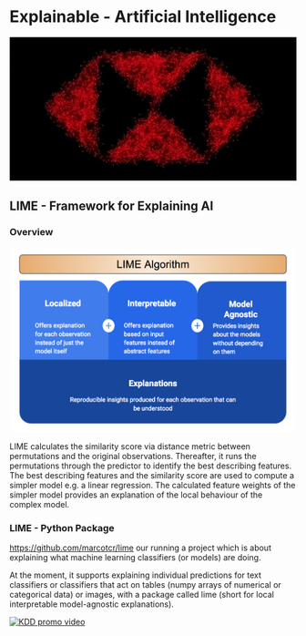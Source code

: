 # Explainable - Artificial Intelligence

<p align="center">
  <img src="https://github.com/HSBC-RISE18/Explainable-AI/blob/master/data/HSBC%20logo.jpg" width="1000"/>
</p>

## LIME - Framework for Explaining AI

### Overview

<p align="center">
  <img src="https://github.com/HSBC-RISE18/Explainable-AI/blob/master/data/LIME%20Algorithm.png" width="500"/>
</p>

LIME calculates the similarity score via distance metric between permutations and the original observations. Thereafter, it runs the permutations through the predictor to identify the best describing features. The best describing features and the similarity score are used to compute a simpler model e.g. a linear regression. The calculated feature weights of the simpler model provides an explanation of the local behaviour of  the complex model.

### LIME - Python Package

https://github.com/marcotcr/lime our running a project which is about explaining what machine learning classifiers (or models) are doing.

At the moment, it supports explaining individual predictions for text classifiers or classifiers that act on tables (numpy arrays of numerical or categorical data) or images, with a package called lime (short for local interpretable model-agnostic explanations).

<a href="https://www.youtube.com/watch?v=hUnRCxnydCc" target="_blank"><img src="https://raw.githubusercontent.com/marcotcr/lime/master/doc/images/video_screenshot.png" width="450" alt="KDD promo video"/></a>
